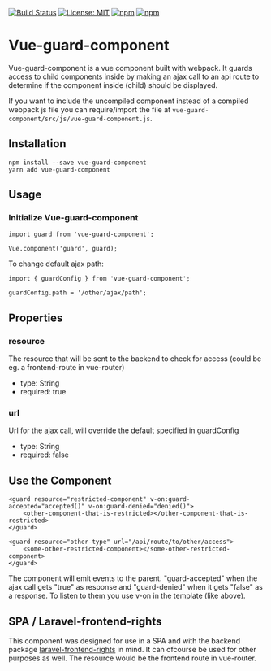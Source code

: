 [![Build Status](https://travis-ci.org/tecbeast42/vue-guard-component.svg?branch=master)](https://travis-ci.org/tecbeast42/vue-guard-component)
[![License: MIT](https://img.shields.io/badge/license-MIT-blue.svg)](https://opensource.org/licenses/MIT)
[![npm](https://img.shields.io/npm/v/vue-guard-component.svg)](https://www.npmjs.com/package/vue-guard-component)
[![npm](https://img.shields.io/npm/dt/vue-guard-component.svg)](https://www.npmjs.com/package/vue-guard-component)

# Vue-guard-component

Vue-guard-component is a vue component built with webpack. It guards access to child components inside by making an ajax call to an api route to determine if the component inside (child) should be displayed.

If you want to include the uncompiled component instead of a compiled webpack js file you can require/import the file at `vue-guard-component/src/js/vue-guard-component.js`.

## Installation

```
npm install --save vue-guard-component
yarn add vue-guard-component
```

## Usage

### Initialize Vue-guard-component

```
import guard from 'vue-guard-component';

Vue.component('guard', guard);
```

To change default ajax path:
```
import { guardConfig } from 'vue-guard-component';

guardConfig.path = '/other/ajax/path';
```

## Properties

### resource

   The resource that will be sent to the backend to check for access (could be eg. a frontend-route in vue-router)
  * type: String
  * required: true

### url

   Url for the ajax call, will override the default specified in guardConfig
  * type: String
  * required: false

## Use the Component

```
<guard resource="restricted-component" v-on:guard-accepted="accepted()" v-on:guard-denied="denied()">
    <other-component-that-is-restricted></other-component-that-is-restricted>
</guard>

<guard resource="other-type" url="/api/route/to/other/access">
    <some-other-restricted-component></some-other-restricted-component>
</guard>
```

The component will emit events to the parent. "guard-accepted" when the ajax call gets "true" as response and "guard-denied" when it gets "false" as a response. To listen to them you use v-on in the template (like above).

## SPA / Laravel-frontend-rights

This component was designed for use in a SPA and with the backend package [laravel-frontend-rights](https://github.com/tecbeast42/laravel-frontend-rights) in mind. It can ofcourse be used for other purposes as well.
The resource would be the frontend route in vue-router.
